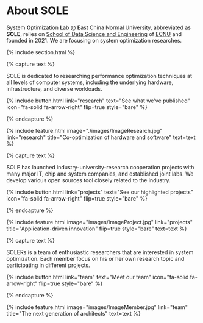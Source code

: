 ---
---

# About SOLE

**S**ystem **O**ptimization **L**ab @ **E**ast China Normal University, abbreviated as **SOLE**, relies on [School of Data Science and Engineering](https://dase.ecnu.edu.cn/) of [ECNU](https://www.ecnu.edu.cn/) and founded in 2021. 
We are focusing on system optimization researches. 

{% include section.html %}

{% capture text %}

SOLE is dedicated to researching performance optimization techniques at all levels of computer systems, including the underlying hardware, infrastructure, and diverse workloads. 

{%
  include button.html
  link="research"
  text="See what we've published"
  icon="fa-solid fa-arrow-right"
  flip=true
  style="bare"
%}

{% endcapture %}

{%
  include feature.html
  image="./images/ImageResearch.jpg"
  link="research"
  title="Co-optimization of hardware and software"
  text=text
%}


{% capture text %}

SOLE has launched industry-university-research cooperation projects with many major IT, chip and system companies, and established joint labs. 
We develop various open sources tool closely related to the industry.

{%
  include button.html
  link="projects"
  text="See our highlighted projects"
  icon="fa-solid fa-arrow-right"
  flip=true
  style="bare"
%}

{% endcapture %}

{%
  include feature.html
  image="images/ImageProject.jpg"
  link="projects"
  title="Application-driven innovation"
  flip=true
  style="bare"
  text=text
%}

{% capture text %}

SOLERs is a team of enthusiastic researchers that are interested in system optimization. 
Each member focus on his or her own research topic and participating in different projects.

{%
  include button.html
  link="team"
  text="Meet our team"
  icon="fa-solid fa-arrow-right"
  flip=true
  style="bare"
%}

{% endcapture %}

{%
  include feature.html
  image="images/ImageMember.jpg"
  link="team"
  title="The next generation of architects"
  text=text
%}
